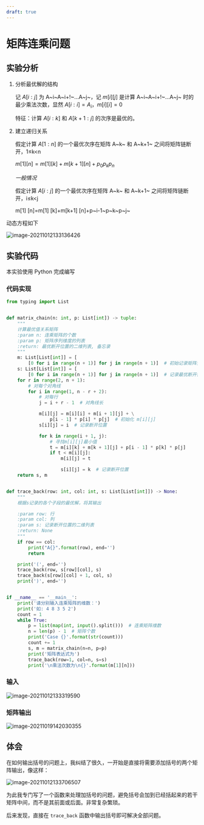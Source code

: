 ```yaml
---
draft: true
---
```


# 矩阵连乘问题

## 实验分析

1. 分析最优解的结构

    记 $A[i:j]$ 为 A~i~A~i+!~…A~j~，记 $m[i][j]$ 是计算 A~i~A~i+!~…A~j~ 时的最少乘法次数，显然 $A[i:i]=A_i$，$m[i][i]=0$

    特征：计算 $A[i:k]$ 和 $A[k+1:j]$ 的次序是最优的。

2. 建立递归关系

    假定计算 $A[1:n]$ 的一个最优次序在矩阵 A~k~ 和 A~k+1~ 之间将矩阵链断开，1≤k<n

    $m[1][n]=m[1][k]+m[k+1][n]+p_0p_kp_n$

    *一般情况*

    假定计算 $A[i:j]$ 的一个最优次序在矩阵 A~k~ 和 A~k+1~ 之间将矩阵链断开，i≤k<j

    m[1] [n]=m[1] [k]+m[k+1] [n]+p~i-1~p~k~p~j~

动态方程如下

![image-20211012133136426](https://markdown-1303167219.cos.ap-shanghai.myqcloud.com/image-20211012133136426.png)

## 实验代码

本实验使用 Python 完成编写

### 代码实现

```python
from typing import List


def matrix_chain(n: int, p: List[int]) -> tuple:
    """
    计算最优值关系矩阵
    :param n: 连乘矩阵的个数
    :param p: 矩阵序列维度的列表
    :return: 最优断开位置的二维列表, 备忘录
    """
    m: List[List[int]] = [
        [0 for i in range(n + 1)] for j in range(n + 1)]  # 初始记录矩阵全设为零
    s: List[List[int]] = [
        [0 for i in range(n + 1)] for j in range(n + 1)]  # 记录最优断开位置的数组
    for r in range(2, n + 1):
        # 对每个对角线
        for i in range(1, n - r + 2):
            # 对每行
            j = i + r - 1  # 对角线长

            m[i][j] = m[i][i] + m[i + 1][j] + \
                p[i - 1] * p[i] * p[j]  # 初始化 m[i][j]
            s[i][j] = i  # 记录断开位置

            for k in range(i + 1, j):
                # 寻找m[i][j]最小值
                t = m[i][k] + m[k + 1][j] + p[i - 1] * p[k] * p[j]
                if t < m[i][j]:
                    m[i][j] = t

                    s[i][j] = k  # 记录断开位置
    return s, m


def trace_back(row: int, col: int, s: List[List[int]]) -> None:
    """
    根据s记录的各个子段的最优解，将其输出

    :param row: 行
    :param col: 列
    :param s: 记录断开位置的二维列表
    :return: None
    """
    if row == col:
        print("A{}".format(row), end='')
        return

    print('(', end='')
    trace_back(row, s[row][col], s)
    trace_back(s[row][col] + 1, col, s)
    print(')', end='')


if __name__ == '__main__':
    print('请分别输入连乘矩阵的维数：')
    print('如: 4 8 3 5 2')
    count = 1
    while True:
        p = list(map(int, input().split()))  # 连乘矩阵维数
        n = len(p) - 1  # 矩阵个数
        print('Case {}'.format(str(count)))
        count += 1
        s, m = matrix_chain(n=n, p=p)
        print('矩阵表达式为')
        trace_back(row=1, col=n, s=s)
        print('\n乘法次数为\n{}'.format(m[1][n]))
```

### 输入

![image-20211012133319590](https://markdown-1303167219.cos.ap-shanghai.myqcloud.com/image-20211012133319590.png)

### 矩阵输出

![image-20211019142030355](https://markdown-1303167219.cos.ap-shanghai.myqcloud.com/image-20211019142030355.png)

## 体会

在如何输出括号的问题上，我纠结了很久，一开始是直接将需要添加括号的两个矩阵输出，像这样：

![image-20211012133706507](https://markdown-1303167219.cos.ap-shanghai.myqcloud.com/image-20211012133706507.png)

为此我专门写了一个函数来处理加括号的问题，避免括号会加到已经括起来的若干矩阵中间，而不是其前面或后面。非常复杂繁琐。

后来发现，直接在 `trace_back` 函数中输出括号即可解决全部问题。

